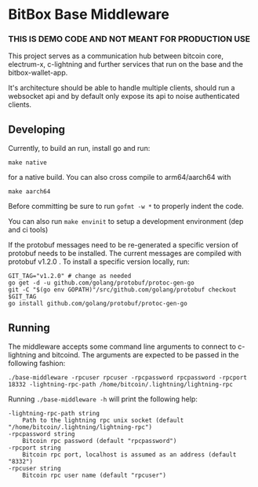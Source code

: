 # BitBox Base Middleware

### THIS IS DEMO CODE AND NOT MEANT FOR PRODUCTION USE

This project serves as a communication hub between bitcoin core, electrum-x,
c-lightning and further services that run on the base and the
bitbox-wallet-app.

It's architecture should be able to handle multiple clients, should run a
websocket api and by default only expose its api to noise authenticated
clients.

## Developing

Currently, to build an run, install go and run:

    make native

for a native build. You can also cross compile to arm64/aarch64 with

    make aarch64

Before committing be sure to run `gofmt -w *` to properly indent the code.

You can also run `make envinit` to setup a development environment (dep and ci
tools)

If the protobuf messages need to be re-generated a specific version of protobuf
needs to be installed. The current messages are compiled with protobuf v1.2.0 .
To install a specific version locally, run:

```
GIT_TAG="v1.2.0" # change as needed
go get -d -u github.com/golang/protobuf/protoc-gen-go
git -C "$(go env GOPATH)"/src/github.com/golang/protobuf checkout $GIT_TAG
go install github.com/golang/protobuf/protoc-gen-go
```

## Running

The middleware accepts some command line arguments to connect to c-lightning
and bitcoind. The arguments are expected to be passed in the following fashion:

    ./base-middleware -rpcuser rpcuser -rpcpassword rpcpassword -rpcport 18332 -lightning-rpc-path /home/bitcoin/.lightning/lightning-rpc

Running `./base-middleware -h` will print the following help:
    
    -lightning-rpc-path string
    	Path to the lightning rpc unix socket (default "/home/bitcoin/.lightning/lightning-rpc")
    -rpcpassword string
      	Bitcoin rpc password (default "rpcpassword")
    -rpcport string
      	Bitcoin rpc port, localhost is assumed as an address (default "8332")
    -rpcuser string
    	Bitcoin rpc user name (default "rpcuser")


